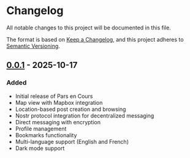 # Changelog

All notable changes to this project will be documented in this file.

The format is based on [Keep a Changelog](https://keepachangelog.com/en/1.0.0/),
and this project adheres to [Semantic Versioning](https://semver.org/spec/v2.0.0.html).

## [0.0.1] - 2025-10-17

### Added
- Initial release of Pars en Cours
- Map view with Mapbox integration
- Location-based post creation and browsing
- Nostr protocol integration for decentralized messaging
- Direct messaging with encryption
- Profile management
- Bookmarks functionality
- Multi-language support (English and French)
- Dark mode support

[0.0.1]: https://github.com/kn9w/pars_en_cours/releases/tag/v0.0.1
